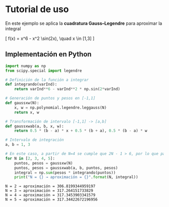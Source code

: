 # Tutorial de uso

En este ejemplo se aplica la **cuadratura Gauss–Legendre** para aproximar la integral

\[
f(x) = x^6 - x^2 \sin(2x), \quad x \in [1,3]
\]

## Implementación en Python

```python
import numpy as np
from scipy.special import legendre

# Definición de la función a integrar
def integrando(varInd):
    return varInd**6 - varInd**2 * np.sin(2*varInd)

# Generación de puntos y pesos en [-1,1]
def gaussxw(N):
    x, w = np.polynomial.legendre.leggauss(N)  
    return x, w

# Transformación de intervalo [-1,1] -> [a,b]
def gaussxwab(a, b, x, w):
    return 0.5 * (b - a) * x + 0.5 * (b + a), 0.5 * (b - a) * w

# Intervalo de integración
a, b = 1, 3

# En este caso, a partir de N=4 se cumple que 2N - 1 > 6, por lo que para 4 o números mayores se obtiene un resultado exacto. 
for N in [2, 3, 4, 5]:
    puntos, pesos = gaussxw(N)
    puntos, pesos = gaussxwab(a, b, puntos, pesos)
    integral = np.sum(pesos * integrando(puntos))
    print("N = {} → aproximación = {}".format(N, integral))
```
```text
N = 2 → aproximación = 306.8199344959197
N = 3 → aproximación = 317.264151733829
N = 4 → aproximación = 317.3453903341579
N = 5 → aproximación = 317.34422672196956
```
